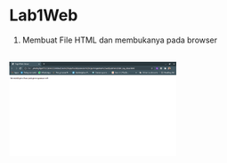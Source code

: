 # Lab1Web


1. Membuat File HTML dan membukanya pada browser
<br>
<img src="sc/Tag HTML Dasar - Google Chrome_010.png" width="300px"></img>

